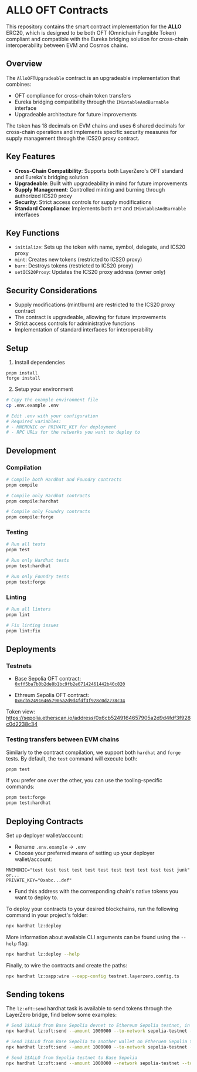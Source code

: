 # ALLO OFT Contracts

This repository contains the smart contract implementation for the **ALLO** ERC20, which is designed to be both OFT (Omnichain Fungible Token) compliant and compatible with the Eureka bridging solution for cross-chain interoperability between EVM and Cosmos chains.

## Overview

The `AlloOFTUpgradeable` contract is an upgradeable implementation that combines:

- OFT compliance for cross-chain token transfers
- Eureka bridging compatibility through the `IMintableAndBurnable` interface
- Upgradeable architecture for future improvements

The token has 18 decimals on EVM chains and uses 6 shared decimals for cross-chain operations and implements specific security measures for supply management through the ICS20 proxy contract.

## Key Features

- **Cross-Chain Compatibility**: Supports both LayerZero's OFT standard and Eureka's bridging solution
- **Upgradeable**: Built with upgradeability in mind for future improvements
- **Supply Management**: Controlled minting and burning through authorized ICS20 proxy
- **Security**: Strict access controls for supply modifications
- **Standard Compliance**: Implements both `OFT` and `IMintableAndBurnable` interfaces

## Key Functions

- `initialize`: Sets up the token with name, symbol, delegate, and ICS20 proxy
- `mint`: Creates new tokens (restricted to ICS20 proxy)
- `burn`: Destroys tokens (restricted to ICS20 proxy)
- `setICS20Proxy`: Updates the ICS20 proxy address (owner only)

## Security Considerations

- Supply modifications (mint/burn) are restricted to the ICS20 proxy contract
- The contract is upgradeable, allowing for future improvements
- Strict access controls for administrative functions
- Implementation of standard interfaces for interoperability

## Setup

1. Install dependencies

```
pnpm install
forge install
```

2. Setup your environment

```bash
# Copy the example environment file
cp .env.example .env

# Edit .env with your configuration
# Required variables:
# - MNEMONIC or PRIVATE_KEY for deployment
# - RPC URLs for the networks you want to deploy to
```

## Development

### Compilation

```bash
# Compile both Hardhat and Foundry contracts
pnpm compile

# Compile only Hardhat contracts
pnpm compile:hardhat

# Compile only Foundry contracts
pnpm compile:forge
```

### Testing

```bash
# Run all tests
pnpm test

# Run only Hardhat tests
pnpm test:hardhat

# Run only Foundry tests
pnpm test:forge
```

### Linting

```bash
# Run all linters
pnpm lint

# Fix linting issues
pnpm lint:fix
```

## Deployments

### Testnets

- Base Sepolia
  OFT contract: [`0xff5ba7b0b2de8b1bc9fb2e67142461442b40c820`](https://sepolia.basescan.org/address/0xff5ba7b0b2de8b1bc9fb2e67142461442b40c820)

- Ethreum Sepolia
  OFT contract: [`0x6cb5249164657905a2d9d4fdf3f928c0d2238c34`](https://sepolia.etherscan.io/address/0x6cb5249164657905a2d9d4fdf3f928c0d2238c34)

Token view: https://sepolia.etherscan.io/address/0x6cb5249164657905a2d9d4fdf3f928c0d2238c34

### Testing transfers between EVM chains

Similarly to the contract compilation, we support both `hardhat` and `forge` tests. By default, the `test` command will execute both:

```bash
pnpm test
```

If you prefer one over the other, you can use the tooling-specific commands:

```bash
pnpm test:forge
pnpm test:hardhat
```

## Deploying Contracts

Set up deployer wallet/account:

- Rename `.env.example` -> `.env`
- Choose your preferred means of setting up your deployer wallet/account:

```
MNEMONIC="test test test test test test test test test test test junk"
or...
PRIVATE_KEY="0xabc...def"
```

- Fund this address with the corresponding chain's native tokens you want to deploy to.

To deploy your contracts to your desired blockchains, run the following command in your project's folder:

```bash
npx hardhat lz:deploy
```

More information about available CLI arguments can be found using the `--help` flag:

```bash
npx hardhat lz:deploy --help
```

Finally, to wire the contracts and create the paths:

```bash
npx hardhat lz:oapp:wire --oapp-config testnet.layerzero.config.ts
```

## Sending tokens

The `lz:oft:send` hardhat task is available to send tokens through the LayerZero bridge, find below some examples:

```bash
# Send 1$ALLO from Base Sepolia devnet to Ethereum Sepolia testnet, in that way there's 2 transactions, a first approval on the token pointer contract and then the send.
npx hardhat lz:oft:send --amount 1000000 --to-network sepolia-testnet --network base-sepolia-testnet

# Send 1$ALLO from Base Sepolia to another wallet on Etheruem Sepolia testnet
npx hardhat lz:oft:send --amount 1000000 --to-network sepolia-testnet --network base-sepolia-testnet --to 0xCbe7f0aee92040aA91A7259A0474d6276Fa81AD8

# Send 1$ALLO from Sepolia testnet to Base Sepolia
npx hardhat lz:oft:send --amount 1000000 --network sepolia-testnet --to-network base-sepolia-testnet
```
